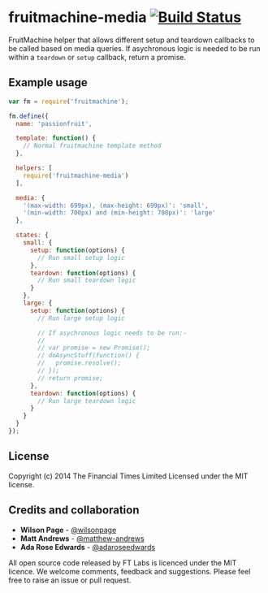 # fruitmachine-media [![Build Status](https://api.travis-ci.com/ftlabs/fruitmachine-media.svg)](https://travis-ci.com/ftlabs/fruitmachine-media)

FruitMachine helper that allows different setup and teardown callbacks to be called based on media queries.  If asychronous logic is needed to be run within a `teardown` or `setup` callback, return a promise.

## Example usage

```js
var fm = require('fruitmachine');

fm.define({
  name: 'passionfruit',

  template: function() {
    // Normal fruitmachine template method
  },

  helpers: [
    require('fruitmachine-media')
  ],

  media: {
    '(max-width: 699px), (max-height: 699px)': 'small',
    '(min-width: 700px) and (min-height: 700px)': 'large'
  },

  states: {
    small: {
      setup: function(options) {
        // Run small setup logic
      },
      teardown: function(options) {
        // Run small teardown logic
      }
    },
    large: {
      setup: function(options) {
        // Run large setup logic

        // If asychronous logic needs to be run:-
        //
        // var promise = new Promise();
        // doAsyncStuff(function() {
        //   promise.resolve();
        // });
        // return promise;
      },
      teardown: function(options) {
        // Run large teardown logic
      }
    }
  }
});
```

## License
Copyright (c) 2014 The Financial Times Limited
Licensed under the MIT license.

## Credits and collaboration

- **Wilson Page** - [@wilsonpage](http://github.com/wilsonpage)
- **Matt Andrews** - [@matthew-andrews](http://github.com/matthew-andrews)
- **Ada Rose Edwards** - [@adaroseedwards](http://github.com/adaroseedwards)

All open source code released by FT Labs is licenced under the MIT licence. We welcome comments, feedback and suggestions. Please feel free to raise an issue or pull request.
